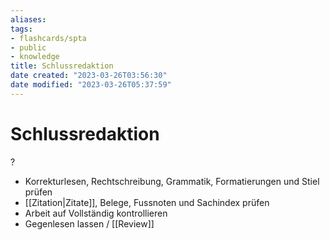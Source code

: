 ```yaml
---
aliases: 
tags: 
- flashcards/spta
- public
- knowledge
title: Schlussredaktion
date created: "2023-03-26T03:56:30"
date modified: "2023-03-26T05:37:59"
---
```


# Schlussredaktion
?
- Korrekturlesen, Rechtschreibung, Grammatik, Formatierungen und Stiel prüfen
- [[Zitation|Zitate]], Belege, Fussnoten und Sachindex prüfen
- Arbeit auf Vollständig kontrollieren
- Gegenlesen lassen / [[Review]]
<!--SR:!2023-03-27,1,230-->
